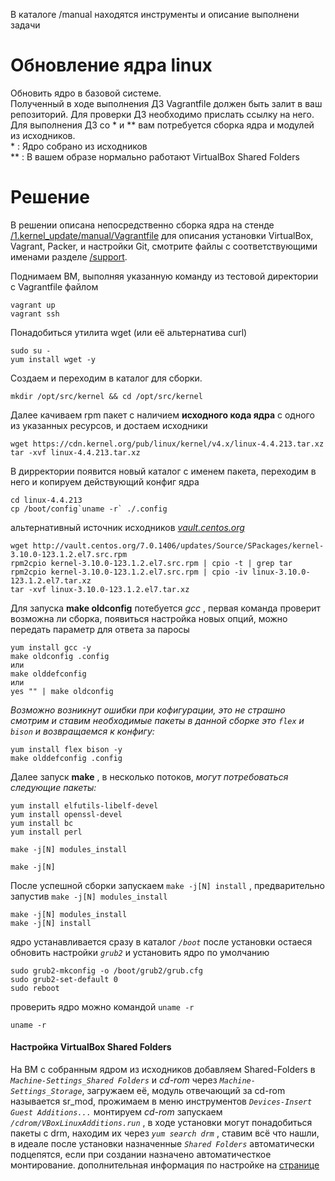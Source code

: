 В каталоге /manual находятся инструменты и описание выполнени задачи

# Обновление ядра linux  

Обновить ядро в базовой системе.  
Полученный в ходе выполнения ДЗ Vagrantfile должен быть залит в ваш репозиторий. Для проверки ДЗ необходимо прислать ссылку на него.  
Для выполнения ДЗ со * и ** вам потребуется сборка ядра и модулей из исходников.  
\* : Ядро собрано из исходников  
** : В вашем образе нормально работают VirtualBox Shared Folders  

# Решение  
В решении описанa непосредственно сборка ядра на стенде [/1.kernel_update/manual/Vagrantfile](https://github.com/dbudakov/1.kernel_update/manual.git) для описания установки VirtualBox, Vagrant, Packer, и настройки Git, смотрите файлы с соответствующими именами разделе [/support](https://github.com/dbudakov/support.git).   
  
Поднимаем ВМ, выполняя указанную команду из тестовой директории с Vagrantfile файлом  
```
vagrant up 
vagrant ssh  
```
Понадобиться утилита wget (или её альтернатива сurl)  
```
sudo su -
yum install wget -y
```
Создаем и переходим в каталог для сборки.  
``` 
mkdir /opt/src/kernel && cd /opt/src/kernel
```  



Далее качиваем rpm пакет с наличием **__исходного кода ядра__** с одного из указанных ресурсов, и достаем исходники   
```
wget https://cdn.kernel.org/pub/linux/kernel/v4.x/linux-4.4.213.tar.xz  
tar -xvf linux-4.4.213.tar.xz  
```
В дирректории появится новый каталог с именем пакета, переходим в него и копируем действующий конфиг ядра  
```
cd linux-4.4.213  
cp /boot/config`uname -r` ./.config  
```
альтернативный источник исходников [_vault.centos.org_](http://vault.centos.org/)  
```
wget http://vault.centos.org/7.0.1406/updates/Source/SPackages/kernel-3.10.0-123.1.2.el7.src.rpm
rpm2cpio kernel-3.10.0-123.1.2.el7.src.rpm | cpio -t | grep tar
rpm2cpio kernel-3.10.0-123.1.2.el7.src.rpm | cpio -iv linux-3.10.0-123.1.2.el7.tar.xz  
tar -xvf linux-3.10.0-123.1.2.el7.tar.xz  
```

Для запуска **__make oldconfig__** потебуется _gcc_ , первая команда проверит возможна ли сборка, появиться настройка новых опций, можно передать параметр для ответа за паросы  
```
yum install gcc -y
make oldconfig .config 
или
make olddefconfig
или
yes "" | make oldconfig
```
_Возможно возникнут ошибки при кофигурации, это не страшно смотрим и ставим необходимые пакеты в данной сборке это `flex` и `bison` и возвращаемся к конфигу:_  
```
yum install flex bison -y  
make olddefconfig .config
```
Далее запуск **__make__** , в несколько потоков, _могут потребоваться следующие пакеты:_  
```  
yum install elfutils-libelf-devel  
yum install openssl-devel  
yum install bc  
yum install perl  

make -j[N] modules_install  

make -j[N]  
```
После успешной сборки запускаем `make -j[N] install`  , предварительно запустив `make -j[N] modules_install`
```
make -j[N] modules_install  
make -j[N] install  
```
ядро устанавливается сразу в каталог _`/boot`_ после установки остаеся обновить настройки _`grub2`_ и установить ядро по умолчанию  
```
sudo grub2-mkconfig -o /boot/grub2/grub.cfg  
sudo grub2-set-default 0  
sudo reboot  
```
проверить ядро можно командой `uname -r`  
```
uname -r  
```
#### Настройка VirtualBox Shared Folders  
На ВМ с собранным ядром из исходников добавляем Shared-Folders в _`Machine-Settings_Shared Folders`_ и _cd-rom_ через _`Machine-Settings_Storage`_, загружаем её, модуль отвечающий за cd-rom называется sr_mod, прожимаем в меню инструментов _`Devices-Insert Guest Additions...`_ монтируем _cd-rom_ запускаем _`/cdrom/VBoxLinuxAdditions.run`_ , в ходе установки могут понадобиться пакеты с drm, находим их через _`yum search drm`_ , ставим всё что нашли, в идеале после установки назначенные _`Shared Folders`_ автоматически подцепятся, если при создании назначено автоматичесткое монтирование.
дополнительная информация по настройке на [странице](https://github.com/dbudakov/support/blob/master/virtualbox_shared_folder_centos.txt)
